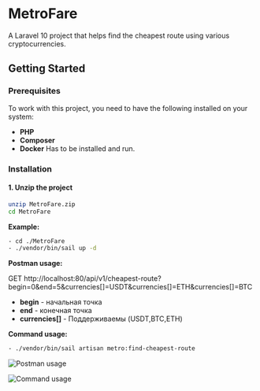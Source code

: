 # MetroFare

A Laravel 10 project that helps find the cheapest route using various cryptocurrencies.

## Getting Started

### Prerequisites

To work with this project, you need to have the following installed on your system:

- **PHP**
- **Composer**
- **Docker** Has to be installed and run.

### Installation

#### 1. Unzip the project

```bash
unzip MetroFare.zip
cd MetroFare
```

**Example:**
```bash
- cd ./MetroFare
- ./vendor/bin/sail up -d
```

**Postman usage:**

GET http://localhost:80/api/v1/cheapest-route?begin=0&end=5&currencies[]=USDT&currencies[]=ETH&currencies[]=BTC

- **begin** - начальная точка
- **end** - конечная точка
- **currencies[]** - Поддерживаемы (USDT,BTC,ETH)


**Command usage:**
```bash
- ./vendor/bin/sail artisan metro:find-cheapest-route
```

![Postman usage](https://i.postimg.cc/sgrSxQyL/Screenshot-2024-07-30-at-09-22-18.png)


![Command usage](https://i.postimg.cc/7Znz2HZZ/Screenshot-2024-07-30-at-09-21-43.png)
